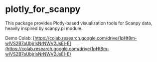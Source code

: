 # plotly_for_scanpy

This package provides Plotly-based visualization tools for Scanpy data, heavily inspired by scanpy.pl module.

Demo Colab: [https://colab.research.google.com/drive/1pHt8m-wIVS2B7aUbjrlsNrNWV2JsEI-E](https://colab.research.google.com/drive/1pHt8m-wIVS2B7aUbjrlsNrNWV2JsEI-E)
